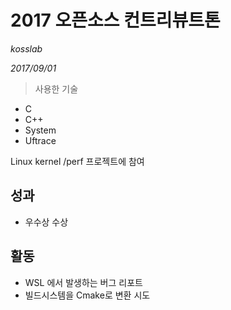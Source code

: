 # 2017 오픈소스 컨트리뷰트톤

*kosslab*

*2017/09/01*

> 사용한 기술
- C
- C++
- System
- Uftrace


Linux kernel /perf 프로젝트에 참여

## 성과

- 우수상 수상

## 활동

- WSL 에서 발생하는 버그 리포트
- 빌드시스템을 Cmake로 변환 시도